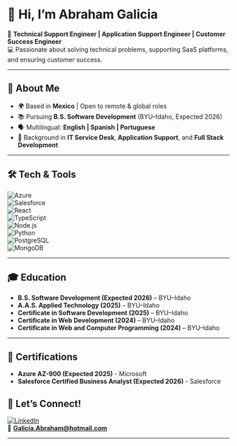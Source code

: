 # 👋 Hi, I’m Abraham Galicia  

🎯 **Technical Support Engineer | Application Support Engineer | Customer Success Engineer**  
💻 Passionate about solving technical problems, supporting SaaS platforms, and ensuring customer success.  

---

## 🚀 About Me  
- 🌍 Based in **Mexico** | Open to remote & global roles  
- 📚 Pursuing **B.S. Software Development** (BYU–Idaho, Expected 2026)  
- 🗣️ Multilingual: **English | Spanish | Portuguese**  
- 🔧 Background in **IT Service Desk**, **Application Support**, and **Full Stack Development**  

---

## 🛠️ Tech & Tools  

![Azure](https://img.shields.io/badge/Azure-0078D4?style=flat&logo=microsoft-azure&logoColor=white)  
![Salesforce](https://img.shields.io/badge/Salesforce-00A1E0?style=flat&logo=salesforce&logoColor=white)  
![React](https://img.shields.io/badge/React-20232A?style=flat&logo=react&logoColor=61DAFB)  
![TypeScript](https://img.shields.io/badge/TypeScript-007ACC?style=flat&logo=typescript&logoColor=white)  
![Node.js](https://img.shields.io/badge/Node.js-43853D?style=flat&logo=node.js&logoColor=white)  
![Python](https://img.shields.io/badge/Python-3776AB?style=flat&logo=python&logoColor=white)  
![PostgreSQL](https://img.shields.io/badge/PostgreSQL-316192?style=flat&logo=postgresql&logoColor=white)  
![MongoDB](https://img.shields.io/badge/MongoDB-4EA94B?style=flat&logo=mongodb&logoColor=white)

---

## 🎓 Education  
- **B.S. Software Development (Expected 2026)** – BYU–Idaho  
- **A.A.S. Applied Technology (2025)** – BYU–Idaho  
- **Certificate in Software Development (2025)** – BYU–Idaho
- **Certificate in Web Development (2024)** – BYU–Idaho
- **Certificate in Web and Computer Programming (2024)** – BYU–Idaho    

---

## 🏅 Certifications  
- **Azure AZ-900 (Expected 2025)** - Microsoft
- **Salesforce Certified Business Analyst (Expected 2026)** - Salesforce
   


## 🌟 Let’s Connect!  
[![LinkedIn](https://img.shields.io/badge/LinkedIn-blue?style=flat&logo=linkedin)](https://www.linkedin.com/in/josue-a-galicia)  
📧 **Galicia.Abraham@hotmail.com**  

---
